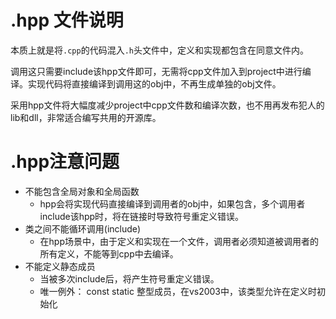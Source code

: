 # .hpp 文件说明

本质上就是将`.cpp`的代码混入`.h`头文件中，定义和实现都包含在同意文件内。

调用这只需要include该hpp文件即可，无需将cpp文件加入到project中进行编译。实现代码将直接编译到调用这的obj中，不再生成单独的obj文件。

采用hpp文件将大幅度减少project中cpp文件数和编译次数，也不用再发布犯人的lib和dll，非常适合编写共用的开源库。

# .hpp注意问题

- 不能包含全局对象和全局函数
    - hpp会将实现代码直接编译到调用者的obj中，如果包含，多个调用者include该hpp时，将在链接时导致符号重定义错误。
- 类之间不能循环调用(include)
    - 在hpp场景中，由于定义和实现在一个文件，调用者必须知道被调用者的所有定义，不能等到cpp中去编译。
- 不能定义静态成员
    - 当被多次include后，将产生符号重定义错误。
    - 唯一例外： const static 整型成员，在vs2003中，该类型允许在定义时初始化
